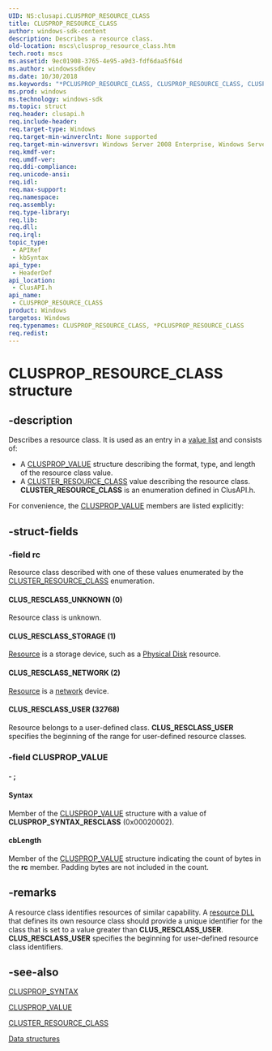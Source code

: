 ```yaml
---
UID: NS:clusapi.CLUSPROP_RESOURCE_CLASS
title: CLUSPROP_RESOURCE_CLASS
author: windows-sdk-content
description: Describes a resource class.
old-location: mscs\clusprop_resource_class.htm
tech.root: mscs
ms.assetid: 9ec01908-3765-4e95-a9d3-fdf6daa5f64d
ms.author: windowssdkdev
ms.date: 10/30/2018
ms.keywords: "*PCLUSPROP_RESOURCE_CLASS, CLUSPROP_RESOURCE_CLASS, CLUSPROP_RESOURCE_CLASS structure [Failover Cluster], CLUS_RESCLASS_NETWORK, CLUS_RESCLASS_STORAGE, CLUS_RESCLASS_UNKNOWN, CLUS_RESCLASS_USER, PCLUSPROP_RESOURCE_CLASS, PCLUSPROP_RESOURCE_CLASS structure pointer [Failover Cluster], _wolf_clusprop_resource_class, clusapi/CLUSPROP_RESOURCE_CLASS, clusapi/PCLUSPROP_RESOURCE_CLASS, mscs.clusprop_resource_class"
ms.prod: windows
ms.technology: windows-sdk
ms.topic: struct
req.header: clusapi.h
req.include-header: 
req.target-type: Windows
req.target-min-winverclnt: None supported
req.target-min-winversvr: Windows Server 2008 Enterprise, Windows Server 2008 Datacenter
req.kmdf-ver: 
req.umdf-ver: 
req.ddi-compliance: 
req.unicode-ansi: 
req.idl: 
req.max-support: 
req.namespace: 
req.assembly: 
req.type-library: 
req.lib: 
req.dll: 
req.irql: 
topic_type:
 - APIRef
 - kbSyntax
api_type:
 - HeaderDef
api_location:
 - ClusAPI.h
api_name:
 - CLUSPROP_RESOURCE_CLASS
product: Windows
targetos: Windows
req.typenames: CLUSPROP_RESOURCE_CLASS, *PCLUSPROP_RESOURCE_CLASS
req.redist: 
---
```


# CLUSPROP_RESOURCE_CLASS structure


## -description


Describes a resource class. It is used as an entry in a 
    <a href="https://msdn.microsoft.com/en-us/library/Aa373112(v=VS.85).aspx">value list</a> and consists of:
<ul>
<li>A <a href="https://msdn.microsoft.com/en-us/library/Aa368393(v=VS.85).aspx">CLUSPROP_VALUE</a> structure describing the format, 
     type, and length of the resource class value.</li>
<li>A <a href="https://msdn.microsoft.com/en-us/library/Bb309164(v=VS.85).aspx">CLUSTER_RESOURCE_CLASS</a> value describing the 
     resource class. <b>CLUSTER_RESOURCE_CLASS</b> is an 
     enumeration defined in ClusAPI.h.</li>
</ul>For convenience, the <a href="https://msdn.microsoft.com/en-us/library/Aa368393(v=VS.85).aspx">CLUSPROP_VALUE</a> members are listed 
    explicitly:


## -struct-fields




### -field rc

Resource class described with one of these values enumerated by the 
       <a href="https://msdn.microsoft.com/en-us/library/Bb309164(v=VS.85).aspx">CLUSTER_RESOURCE_CLASS</a> enumeration.



#### CLUS_RESCLASS_UNKNOWN (0)

Resource class is unknown.



#### CLUS_RESCLASS_STORAGE (1)


<a href="https://msdn.microsoft.com/en-us/library/Aa372152(v=VS.85).aspx">Resource</a> is a storage device, such as a 
         <a href="https://msdn.microsoft.com/en-us/library/Aa371789(v=VS.85).aspx">Physical Disk</a> resource.



#### CLUS_RESCLASS_NETWORK (2)


<a href="https://msdn.microsoft.com/en-us/library/Aa372152(v=VS.85).aspx">Resource</a> is a 
         <a href="https://msdn.microsoft.com/en-us/library/Aa371763(v=VS.85).aspx">network</a> device.



#### CLUS_RESCLASS_USER (32768)

Resource belongs to a user-defined class. <b>CLUS_RESCLASS_USER</b> specifies the 
         beginning of the range for user-defined resource classes.


### -field CLUSPROP_VALUE

 




#### - ;



#### Syntax

Member of the <a href="https://msdn.microsoft.com/en-us/library/Aa368393(v=VS.85).aspx">CLUSPROP_VALUE</a> structure with a value 
        of <b>CLUSPROP_SYNTAX_RESCLASS</b> (0x00020002).



#### cbLength

Member of the <a href="https://msdn.microsoft.com/en-us/library/Aa368393(v=VS.85).aspx">CLUSPROP_VALUE</a> structure indicating 
        the count of bytes in the <b>rc</b> member. Padding bytes are not included in the 
        count.


## -remarks



A resource class identifies resources of similar capability. A 
     <a href="https://msdn.microsoft.com/en-us/library/Aa372239(v=VS.85).aspx">resource DLL</a> that defines its own resource class should 
     provide a unique identifier for the class that is set to a value greater than 
     <b>CLUS_RESCLASS_USER</b>. <b>CLUS_RESCLASS_USER</b> specifies the 
     beginning for user-defined resource class identifiers.




## -see-also




<a href="https://msdn.microsoft.com/en-us/library/Aa368389(v=VS.85).aspx">CLUSPROP_SYNTAX</a>



<a href="https://msdn.microsoft.com/en-us/library/Aa368393(v=VS.85).aspx">CLUSPROP_VALUE</a>



<a href="https://msdn.microsoft.com/en-us/library/Bb309164(v=VS.85).aspx">CLUSTER_RESOURCE_CLASS</a>



<a href="https://msdn.microsoft.com/en-us/library/Aa369339(v=VS.85).aspx">Data structures</a>
 

 

